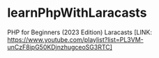 # learnPhpWithLaracasts
PHP for Beginners (2023 Edition) Laracasts [LINK: https://www.youtube.com/playlist?list=PL3VM-unCzF8ipG50KDjnzhugceoSG3RTC]
